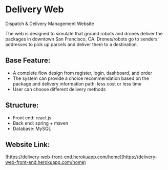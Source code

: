 # Delivery Web
Dispatch & Delivery Management Website

The web is designed to simulate that ground robots and drones deliver the packages in downtown San Francisco, CA. 
Drones/robots go to senders' addresses to pick up parcels and deliver them to a destination.

## Base Feature:
* A complete flow design from register, login, dashboard, and order
* The system can provide a choice recommendation based on the package and delivery information
path: less cost or less time
* User can choose different delivery methods

## Structure:
* Front end: react.js
* Back end: spring + maven
* Database: MySQL

## Website Link:
[https://delivery-web-front-end.herokuapp.com/home](https://delivery-web-front-end.herokuapp.com/home)
